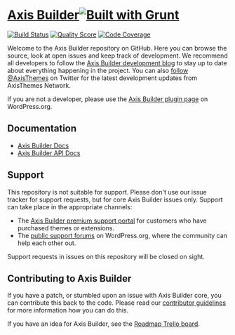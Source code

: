 # [Axis Builder](http://axisthemes.com/axis-builder/)[![Built with Grunt](https://cdn.gruntjs.com/builtwith.png)](http://gruntjs.com/)

[![Build Status](https://img.shields.io/travis/axisthemes/axis-builder/master.svg?style=flat-square)](https://travis-ci.org/axisthemes/axis-builder)
[![Quality Score](https://img.shields.io/scrutinizer/g/axisthemes/axis-builder.svg?style=flat-square)](https://scrutinizer-ci.com/g/axisthemes/axis-builder)
[![Code Coverage](https://img.shields.io/scrutinizer/coverage/g/axisthemes/axis-builder.svg?style=flat-square)](https://scrutinizer-ci.com/g/axisthemes/axis-builder)

Welcome to the Axis Builder repository on GitHub. Here you can browse the source, look at open issues and keep track of development. We recommend all developers to follow the [Axis Builder development blog](http://dev.axisthemes.com/axis-builder/) to stay up to date about everything happening in the project. You can also [follow @AxisThemes](https://twitter.com/AxisThemes) on Twitter for the latest development updates from AxisThemes Network.

If you are not a developer, please use the [Axis Builder plugin page](http://wordpress.org/plugins/axis-builder/) on WordPress.org.

## Documentation
* [Axis Builder Docs](http://docs.axisthemes.com/documentation/plugins/axis-builder/)
* [Axis Builder API Docs](http://docs.axisthemes.com/apidocs/axis-builder/)

## Support
This repository is not suitable for support. Please don't use our issue tracker for support requests, but for core Axis Builder issues only. Support can take place in the appropriate channels:

* The [Axis Builder premium support portal](http://support.axisthemes.com/) for customers who have purchased themes or extensions.
* The [public support forums](http://wordpress.org/support/plugin/axis-builder) on WordPress.org, where the community can help each other out.

Support requests in issues on this repository will be closed on sight.

## Contributing to Axis Builder
If you have a patch, or stumbled upon an issue with Axis Builder core, you can contribute this back to the code. Please read our [contributor guidelines](https://github.com/axisthemes/axis-builder/blob/master/CONTRIBUTING.md) for more information how you can do this.

If you have an idea for Axis Builder, see the [Roadmap Trello board](https://trello.com/b/R0Xt2fB8/axis-builder-roadmap).

